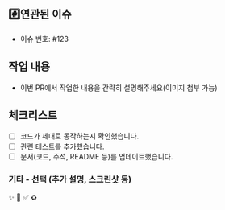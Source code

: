 ## #️⃣연관된 이슈
- 이슈 번호: #123

## 작업 내용
- 이번 PR에서 작업한 내용을 간략히 설명해주세요(이미지 첨부 가능)

## 체크리스트
- [ ] 코드가 제대로 동작하는지 확인했습니다.
- [ ] 관련 테스트를 추가했습니다.
- [ ] 문서(코드, 주석, README 등)를 업데이트했습니다.

### 기타 - 선택 (추가 설명, 스크린샷 등) 

✨ 🐛 ✅ ♻️ 